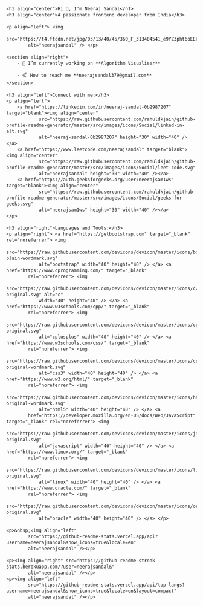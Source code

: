     <h1 align="center">Hi 👋, I'm Neeraj Sandal</h1>
    <h3 align="center">A passionate frontend developer from India</h3>

    <p align="left"> <img
            src="https://t4.ftcdn.net/jpg/03/13/40/45/360_F_313404541_e9YZ3pht6oEEkMXuhxTboqXA2B2ShNnC.jpg"
            alt="neerajsandal" /> </p>

    <section align="right">
        - 🔭 I’m currently working on **Algorithm Visualiser**

        - 📫 How to reach me **neerajsandal379@gmail.com**
    </section>

    <h3 align="left">Connect with me:</h3>
    <p align="left">
        <a href="https://linkedin.com/in/neeraj-sandal-0b2987207" target="blank"><img align="center"
                src="https://raw.githubusercontent.com/rahuldkjain/github-profile-readme-generator/master/src/images/icons/Social/linked-in-alt.svg"
                alt="neeraj-sandal-0b2987207" height="30" width="40" /></a>
        <a href="https://www.leetcode.com/neerajsandal" target="blank"><img align="center"
                src="https://raw.githubusercontent.com/rahuldkjain/github-profile-readme-generator/master/src/images/icons/Social/leet-code.svg"
                alt="neerajsandal" height="30" width="40" /></a>
        <a href="https://auth.geeksforgeeks.org/user/neerajsam1ws" target="blank"><img align="center"
                src="https://raw.githubusercontent.com/rahuldkjain/github-profile-readme-generator/master/src/images/icons/Social/geeks-for-geeks.svg"
                alt="neerajsam1ws" height="30" width="40" /></a>
    </p>

    <h3 align="right">Languages and Tools:</h3>
    <p align="right"> <a href="https://getbootstrap.com" target="_blank" rel="noreferrer"> <img
                src="https://raw.githubusercontent.com/devicons/devicon/master/icons/bootstrap/bootstrap-plain-wordmark.svg"
                alt="bootstrap" width="40" height="40" /> </a> <a href="https://www.cprogramming.com/" target="_blank"
            rel="noreferrer"> <img
                src="https://raw.githubusercontent.com/devicons/devicon/master/icons/c/c-original.svg" alt="c"
                width="40" height="40" /> </a> <a href="https://www.w3schools.com/cpp/" target="_blank"
            rel="noreferrer"> <img
                src="https://raw.githubusercontent.com/devicons/devicon/master/icons/cplusplus/cplusplus-original.svg"
                alt="cplusplus" width="40" height="40" /> </a> <a href="https://www.w3schools.com/css/" target="_blank"
            rel="noreferrer"> <img
                src="https://raw.githubusercontent.com/devicons/devicon/master/icons/css3/css3-original-wordmark.svg"
                alt="css3" width="40" height="40" /> </a> <a href="https://www.w3.org/html/" target="_blank"
            rel="noreferrer"> <img
                src="https://raw.githubusercontent.com/devicons/devicon/master/icons/html5/html5-original-wordmark.svg"
                alt="html5" width="40" height="40" /> </a> <a
            href="https://developer.mozilla.org/en-US/docs/Web/JavaScript" target="_blank" rel="noreferrer"> <img
                src="https://raw.githubusercontent.com/devicons/devicon/master/icons/javascript/javascript-original.svg"
                alt="javascript" width="40" height="40" /> </a> <a href="https://www.linux.org/" target="_blank"
            rel="noreferrer"> <img
                src="https://raw.githubusercontent.com/devicons/devicon/master/icons/linux/linux-original.svg"
                alt="linux" width="40" height="40" /> </a> <a href="https://www.oracle.com/" target="_blank"
            rel="noreferrer"> <img
                src="https://raw.githubusercontent.com/devicons/devicon/master/icons/oracle/oracle-original.svg"
                alt="oracle" width="40" height="40" /> </a> </p>

    <p>&nbsp;<img align="left"
            src="https://github-readme-stats.vercel.app/api?username=neerajsandal&show_icons=true&locale=en"
            alt="neerajsandal" /></p>

    <p><img align="right" src="https://github-readme-streak-stats.herokuapp.com/?user=neerajsandal&"
            alt="neerajsandal" /></p>
    <p><img align="left"
            src="https://github-readme-stats.vercel.app/api/top-langs?username=neerajsandal&show_icons=true&locale=en&layout=compact"
            alt="neerajsandal" /></p>
